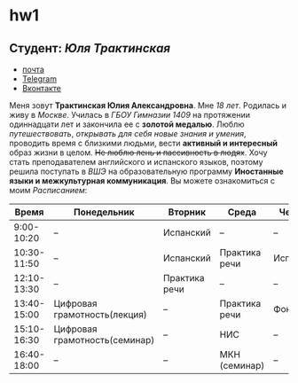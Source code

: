 
# hw1
## **Студент**: _Юля Трактинская_
* [почта](https://julia-0599@yandex.ru)
* [Telegram](https://t.me/juliatrakt0599)
* [Вконтакте](https://vk.com/julia0599)

Меня зовут **Трактинская Юлия Александровна**. Мне _18 лет_. Родилась и живу в _Москве_. Училась в _ГБОУ Гимназии 1409_ на протяжении одиннадцати лет и закончила ее с __золотой медалью__. Люблю *путешествовать*, *открывать для себя новые знания и умения*, проводить время с близкими людьми, вести **активный и интересный** образ жизни в целом. ~~Не люблю лень и пассивность в людях~~.
Хочу стать преподавателем английского и испанского языков, поэтому решила поступать в _ВШЭ_ на образовательную программу **Иностанные языки и межкультурная коммуникация**. Вы можете ознакомиться с моим _Расписанием_:

Время      |         Понедельник         |    Вторник  |    Среда    | Четверг |    Пятница     | Суббота
-----------|-----------------------------|-------------|-------------|---------|----------------|----------                       
9:00-10:20 |              –              |  Испанский  |      –      |    –    |        –       |     –   
10:30-11:50|              –              |  Испанский  |Практика речи|Испанский|Видео Английский|Грамматика
12:10-13:30|              –              |Практика речи|      –      |    –    |        –       |Грамматика
13:40-15:00|Цифровая грамотность(лекция) |      –      |Практика речи| Фонетика|        –       |     –
15:10-16:30|Цифровая грамотность(семинар)|      –      |     НИС     |    –    |  МКН (лекция)  |   Латынь 
16:40-18:00|              –              |      –      |МКН (семинар)|    –    |        –       |     – 

